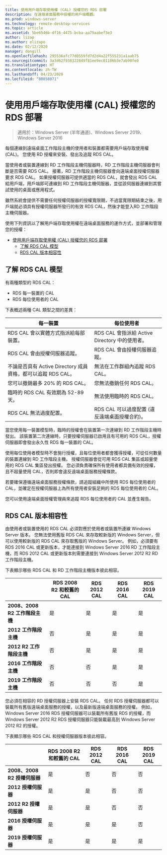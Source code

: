 ```yaml
---
title: 使用用戶端存取使用權 (CAL) 授權您的 RDS 部署
description: 在遠端桌面服務中授權的用戶端概觀。
ms.prod: windows-server
ms.technology: remote-desktop-services
ms.topic: article
ms.assetid: 5be6546b-df16-4475-bcba-aa75aabef3e3
author: lizap
ms.author: elizapo
ms.date: 02/12/2020
manager: dongill
ms.openlocfilehash: 295536afc77d0559fd7d2d4a22f555231a1aab75
ms.sourcegitcommit: 3a3d62f938322849f81ee9ec01186b3e7ab90fe0
ms.translationtype: HT
ms.contentlocale: zh-TW
ms.lasthandoff: 04/23/2020
ms.locfileid: "80858071"
---
```

# <a name="license-your-rds-deployment-with-client-access-licenses-cals"></a>使用用戶端存取使用權 (CAL) 授權您的 RDS 部署

>適用於：Windows Server (半年通道)、Windows Server 2019、Windows Server 2016

每個連線到遠端桌面工作階段主機的使用者和裝置都需要用戶端存取使用權 (CAL)。 您使用 RD 授權來安裝、發出及追蹤 RDS CAL。  

當使用者或裝置連線到 RD 工作階段主機伺服器時，RD 工作階段主機伺服器會判斷是否需要 RDS CAL。 接著，RD 工作階段主機伺服器會向遠端桌面授權伺服器要求 RDS CAL。 如果授權伺服器可提供適當的 RDS CAL，就會發出 RDS CAL 給用戶端，用戶端即可連線到 RD 工作階段主機伺服器，並從該伺服器連線到其嘗試使用的桌面或應用程式。

雖然系統會提供不需要任何授權伺服器的授權寬限期，不過當寬限期結束之後，用戶端就必須具有授權伺服器所發行的有效 RDS CAL，然後才能登入RD 工作階段主機伺服器。

使用下列資訊以了解用戶端存取使用權在遠端桌面服務的運作方式，並部署和管理您的授權：

- [使用用戶端存取使用權 (CAL) 授權您的 RDS 部署](#license-your-rds-deployment-with-client-access-licenses-cals)
  - [了解 RDS CAL 模型](#understanding-the-rds-cal-model)
  - [RDS CAL 版本相容性](#rds-cal-version-compatibility)

## <a name="understanding-the-rds-cal-model"></a>了解 RDS CAL 模型

有兩種類型的 RDS CAL：

- RDS 每一裝置的 CAL
- RDS 每位使用者的 CAL

下表概述兩種 CAL 類型之間的差異：

| 每一裝置                                                     | 每位使用者                                                                         |
|----------------------------------------------------------------|----------------------------------------------------------------------------------|
| RDS CAL 會以實體方式指派給每部裝置。                   | RDS CAL 會指派給 Active Directory 中的使用者。                                 |
| RDS CAL 會由授權伺服器追蹤。                        | RDS CAL 會由授權伺服器追蹤。                                          |
| 不論是否具有 Active Directory 成員資格，都可以追蹤 RDS CAL。 | 無法在工作群組內追蹤 RDS CAL。                                       |
| 您可以撤銷最多 20% 的 RDS CAL。                              | 您無法撤銷任何 RDS CAL。                                                      |
| 臨時的 RDS CAL 有效期為 52-89 天。                       | 無法使用臨時的 RDS CAL。                                                |
| RDS CAL 無法過度配置。                                  | RDS CAL 可以過度配置 (違反遠端桌面授權合約)。 |

當您使用每一裝置模型時，臨時的授權會在裝置第一次連線到 RD 工作階段主機時發出。 該裝置第二次連線時，只要授權伺服器已啟用且有可用的 RDS CAL，授權伺服器即會發出永久性 RDS 每一裝置的 CAL。

使用每位使用者模型時不會施行授權，且每位使用者都會獲得授權，可從任何數量的裝置連線到 RD 工作階段主機。 授權伺服器會從可用 RDS CAL 集區或超量使用的 RDS CAL 集區發出授權。 您必須負責確保所有使用者都具備有效的授權，且不超量使用 CAL，否則即會違反遠端桌面服務授權條款。

若要確保遵循遠端桌面服務授權條款，請追蹤組織中所使用 RDS 每位使用者的 CAL，並確定在授權伺服器上為所有使用者安裝足夠的 RDS 每位使用者的 CAL。

您可以使用遠端桌面授權管理員來追蹤 RDS 每位使用者的 CAL 並產生報告。

## <a name="rds-cal-version-compatibility"></a>RDS CAL 版本相容性

由使用者或裝置使用的 RDS CAL 必須對應於使用者或裝置所連線 Windows Server 版本。 您無法使用舊版 RDS CAL 來存取較新版的 Windows Server，但可以使用較新版的 RDS CAL 來存取舊版的 Windows Server。 例如，必須要有 RDS 2016 CAL 或更新版本，才能連接到 Windows Server 2016 RD 工作階段主機，而 RDS 2012 CAL 或更新版本則需要連接到 Windows Server 2012 R2 RD 工作階段主機。

下表顯示哪些 RDS CAL 和 RD 工作階段主機版本彼此相容。

|                  | RDS 2008 R2 和較舊的 CAL | RDS 2012 CAL | RDS 2016 CAL | RDS 2019 CAL |
|---------------------------------|--------|--------|--------|--------|
| **2008、2008 R2 工作階段主機** | 是    | 是    | 是    | 是     |
| **2012 工作階段主機**         | 否     | 是    | 是    | 是    |
| **2012 R2 工作階段主機**      | 否     | 是    | 是    | 是    |
| **2016 工作階段主機**         | 否     | 否     | 是    | 是    |
| **2019 工作階段主機**         | 否     | 否     | 否     | 是    |

您必須在相容的 RD 授權伺服器上安裝 RDS CAL。 任何 RDS 授權伺服器都可以裝載所有舊版遠端桌面服務的授權，以及最新版遠端桌面服務的授權。 例如，Windows Server 2016 RDS 授權伺服器可以裝載所有舊版 RDS 的授權，而 Windows Server 2012 R2 RDS 授權伺服器只能裝載最高到 Windows Server 2012 R2 的授權。

下表顯示哪些 RDS CAL 和授權伺服器版本彼此相容。

|                  | RDS 2008 R2 和較舊的 CAL | RDS 2012 CAL | RDS 2016 CAL | RDS 2019 CAL |
|---------------------------------|--------|--------|--------|--------|
| **2008、2008 R2 授權伺服器** | 是    | 否   | 否   | 否    |
| **2012 授權伺服器**         | 是     | 是    | 否   | 否    |
| **2012 R2 授權伺服器**      | 是     | 是    | 否   | 否    |
| **2016 授權伺服器**         | 是     | 是    | 是   | 否    |
| **2019 授權伺服器**         | 是     | 是    | 是  | 是   |
